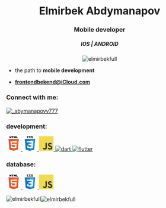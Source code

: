 <h1 align="center">Elmirbek Abdymanapov</h1>
<h3 align="center">Mobile developer</h3>
<h5 align="center">IOS | ANDROID</h5>


<p align="center"> <img src="https://komarev.com/ghpvc/?username=elmirbekfull&label=Profile%20views&color=0e75b6&style=flat" alt="elmirbekfull" /> </p>


<p align="center" - **Flutter**></p>

- the path to **mobile development**

- **frontendbekend@iCloud.com**

<h3 align="left">Connect with me:</h3>
<p align="left">
<a href="https://instagram.com/_abymanapovv777" target="blank"><img align="center" src="https://raw.githubusercontent.com/rahuldkjain/github-profile-readme-generator/master/src/images/icons/Social/instagram.svg" alt="_abymanapovv777" height="30" width="40" /></a>
</p>

<h3 align="left">development:</h3>
<p align="left"> <a href="https://www.w3schools.com/html/default.asp" target="_blank" rel="noreferrer"> <img src="https://raw.githubusercontent.com/devicons/devicon/master/icons/html5/html5-original-wordmark.svg" alt="html" width="40" height="40"/> </a> 
<a href="https://www.w3schools.com/css/" target="_blank" rel="noreferrer"> <img src="https://raw.githubusercontent.com/devicons/devicon/master/icons/css3/css3-original-wordmark.svg" alt="css" width="40" height="40"/> </a> 
<a href="https://www.w3schools.com/js/default.asp" target="_blank" rel="noreferrer"> <img src="https://raw.githubusercontent.com/devicons/devicon/master/icons/javascript/javascript-original.svg" alt="Js" width="40" height="40"/> </a>
<a href="https://dart.dev" target="_blank" rel="noreferrer"> <img src="https://www.vectorlogo.zone/logos/dartlang/dartlang-icon.svg" alt="dart" width="40" height="40"/> </a>
<a href="https://flutter.dev" target="_blank" rel="noreferrer"> <img src="https://www.vectorlogo.zone/logos/flutterio/flutterio-icon.svg" alt="flutter" width="40" height="40"/> </a> 
</p>

<h3 align="left">database:</h3>
<p align="left"> <a href="https://www.w3schools.com/html/default.asp" target="_blank" rel="noreferrer"> <img src="https://raw.githubusercontent.com/devicons/devicon/master/icons/html5/html5-original-wordmark.svg" alt="html" width="40" height="40"/> </a> 
<a href="https://www.w3schools.com/css/" target="_blank" rel="noreferrer"> <img src="https://raw.githubusercontent.com/devicons/devicon/master/icons/css3/css3-original-wordmark.svg" alt="css" width="40" height="40"/> </a> 
<a href="https://www.w3schools.com/js/default.asp" target="_blank" rel="noreferrer"> <img src="https://raw.githubusercontent.com/devicons/devicon/master/icons/javascript/javascript-original.svg" alt="Js" width="40" height="40"/> </a> </p>


<p><img align="left" src="https://github-readme-stats.vercel.app/api/top-langs?username=elmirbekfull&show_icons=true&locale=en&layout=compact" alt="elmirbekfull" /></p>
<p><img align="center" src="https://github-readme-streak-stats.herokuapp.com/?user=elmirbekfull&" alt="elmirbekfull" /></p>
